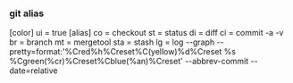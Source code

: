 ### git alias
[color]
        ui = true
[alias]
        co = checkout
        st = status
        di = diff
        ci = commit -a -v
        br = branch
        mt = mergetool
        sta = stash
        lg = log --graph --pretty=format:'%Cred%h%Creset%C(yellow)%d%Creset %s %Cgreen(%cr)%Creset%Cblue(%an)%Creset' --abbrev-commit --date=relative



